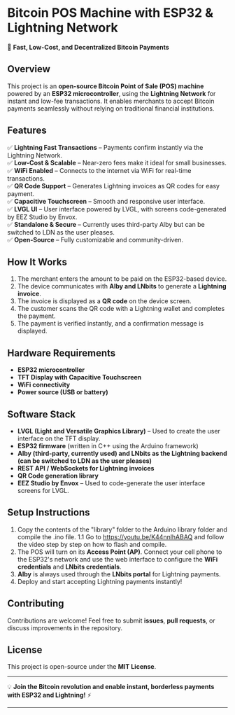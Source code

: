 # Bitcoin POS Machine with ESP32 & Lightning Network

🚀 **Fast, Low-Cost, and Decentralized Bitcoin Payments**

## Overview
This project is an **open-source Bitcoin Point of Sale (POS) machine** powered by an **ESP32 microcontroller**, using the **Lightning Network** for instant and low-fee transactions. It enables merchants to accept Bitcoin payments seamlessly without relying on traditional financial institutions.

## Features
✅ **Lightning Fast Transactions** – Payments confirm instantly via the Lightning Network.  
✅ **Low-Cost & Scalable** – Near-zero fees make it ideal for small businesses.  
✅ **WiFi Enabled** – Connects to the internet via WiFi for real-time transactions.  
✅ **QR Code Support** – Generates Lightning invoices as QR codes for easy payment.  
✅ **Capacitive Touchscreen** – Smooth and responsive user interface.  
✅ **LVGL UI** – User interface powered by LVGL, with screens code-generated by EEZ Studio by Envox.  
✅ **Standalone & Secure** – Currently uses third-party Alby but can be switched to LDN as the user pleases.  
✅ **Open-Source** – Fully customizable and community-driven.

## How It Works
1. The merchant enters the amount to be paid on the ESP32-based device.
2. The device communicates with **Alby and LNbits** to generate a **Lightning invoice**.
3. The invoice is displayed as a **QR code** on the device screen.
4. The customer scans the QR code with a Lightning wallet and completes the payment.
5. The payment is verified instantly, and a confirmation message is displayed.

## Hardware Requirements
- **ESP32 microcontroller**
- **TFT Display with Capacitive Touchscreen**
- **WiFi connectivity**
- **Power source (USB or battery)**

## Software Stack
- **LVGL (Light and Versatile Graphics Library)** – Used to create the user interface on the TFT display.
- **ESP32 firmware** (written in C++ using the Arduino framework)
- **Alby (third-party, currently used) and LNbits as the Lightning backend (can be switched to LDN as the user pleases)**
- **REST API / WebSockets for Lightning invoices**
- **QR Code generation library**
- **EEZ Studio by Envox** – Used to code-generate the user interface screens for LVGL.

## Setup Instructions
1. Copy the contents of the "library" folder to the Arduino library folder and compile the .ino file.
  1.1 Go to https://youtu.be/K44nnlhABAQ and follow the video step by step on how to flash and compile.
3. The POS will turn on its **Access Point (AP)**. Connect your cell phone to the ESP32's network and use the web interface to configure the **WiFi credentials** and **LNbits credentials**.
4. **Alby** is always used through the **LNbits portal** for Lightning payments.
5. Deploy and start accepting Lightning payments instantly!

## Contributing
Contributions are welcome! Feel free to submit **issues**, **pull requests**, or discuss improvements in the repository.

## License
This project is open-source under the **MIT License**.

---

💡 **Join the Bitcoin revolution and enable instant, borderless payments with ESP32 and Lightning!** ⚡

---



